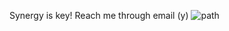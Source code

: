 Synergy is key! Reach me through email (y)
![path](https://user-images.githubusercontent.com/24433014/197402476-7d1dee1f-7a7f-48c5-8977-b14f5053d38c.jpg)

<!---
[![MehdiHmidi523's GitHub stats](https://github-readme-stats.vercel.app/api?username=MehdiHmidi523)](https://github.com/anuraghazra/github-readme-stats)

Mehdi
Hmidi523/MehdiHmidi523 is a ✨ special ✨ repository because its `README.md` (this file) appears on your GitHub profile.
You can click the Preview link to take a look at your changes.
--->
